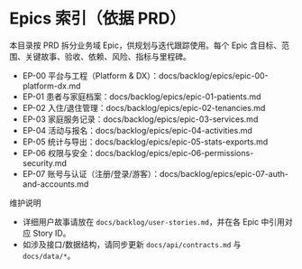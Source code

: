 # Epics 索引（依据 PRD）

本目录按 PRD 拆分业务域 Epic，供规划与迭代跟踪使用。每个 Epic 含目标、范围、关键故事、验收、依赖、风险、指标与里程碑。

- EP-00 平台与工程（Platform & DX）：docs/backlog/epics/epic-00-platform-dx.md
- EP-01 患者与家庭档案：docs/backlog/epics/epic-01-patients.md
- EP-02 入住/退住管理：docs/backlog/epics/epic-02-tenancies.md
- EP-03 家庭服务记录：docs/backlog/epics/epic-03-services.md
- EP-04 活动与报名：docs/backlog/epics/epic-04-activities.md
- EP-05 统计与导出：docs/backlog/epics/epic-05-stats-exports.md
- EP-06 权限与安全：docs/backlog/epics/epic-06-permissions-security.md
- EP-07 账号与认证（注册/登录/游客）：docs/backlog/epics/epic-07-auth-and-accounts.md

维护说明
- 详细用户故事请放在 `docs/backlog/user-stories.md`，并在各 Epic 中引用对应 Story ID。
- 如涉及接口/数据结构，请同步更新 `docs/api/contracts.md` 与 `docs/data/*`。
